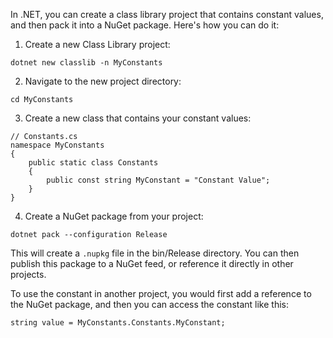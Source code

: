 In .NET, you can create a class library project that contains constant values, and then pack it into a NuGet package. Here's how you can do it:

1. Create a new Class Library project:

`dotnet new classlib -n MyConstants`

2. Navigate to the new project directory:

`cd MyConstants`

3. Create a new class that contains your constant values:

```
// Constants.cs
namespace MyConstants
{
    public static class Constants
    {
        public const string MyConstant = "Constant Value";
    }
}
```

4. Create a NuGet package from your project:

`dotnet pack --configuration Release`

This will create a `.nupkg` file in the bin/Release directory. You can then publish this package to a NuGet feed, or reference it directly in other projects.

To use the constant in another project, you would first add a reference to the NuGet package, and then you can access the constant like this:

`string value = MyConstants.Constants.MyConstant;`

